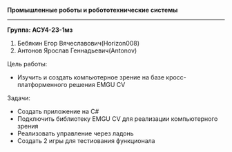 <b>Промышленные роботы и робототехнические системы</b>

------------
**Группа: АСУ4-23-1мз**
1. Бебякин Егор Вячеславович(Horizon008)
2. Антонов Ярослав Геннадьевич(Antonov)

Цель работы:
- Изучить и создать компьютерное зрение на базе кросс-платформенного решения EMGU CV

Задачи:
- Создать приложение на C#
- Подключить библиотеку EMGU CV для реализации компьютерного зрения
- Реализовать управление через ладонь
- Создать 2 игры для тестиования функционала

